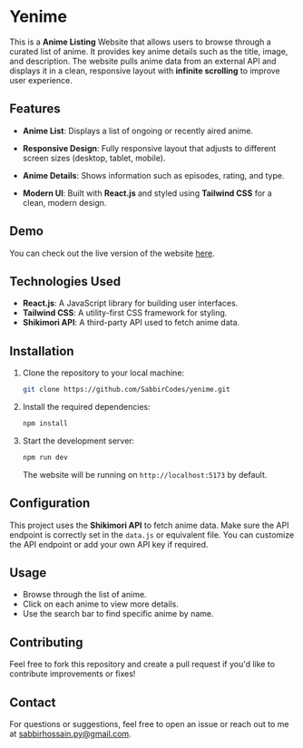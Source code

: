 
# Yenime

This is a **Anime Listing** Website that allows users to browse through a curated list of anime. It provides key anime details such as the title, image, and description. The website pulls anime data from an external API and displays it in a clean, responsive layout with **infinite scrolling** to improve user experience.

## Features

- **Anime List**: Displays a list of ongoing or recently aired anime.
- **Responsive Design**: Fully responsive layout that adjusts to different screen sizes (desktop, tablet, mobile).

- **Anime Details**: Shows information such as episodes, rating, and type.
- **Modern UI**: Built with **React.js** and styled using **Tailwind CSS** for a clean, modern design.

## Demo

You can check out the live version of the website [here](https://yenime.vercel.app/).

## Technologies Used

- **React.js**: A JavaScript library for building user interfaces.
- **Tailwind CSS**: A utility-first CSS framework for styling.
- **Shikimori API**: A third-party API used to fetch anime data.

## Installation

1. Clone the repository to your local machine:

   ```bash
   git clone https://github.com/SabbirCodes/yenime.git
   ```


2. Install the required dependencies:

   ```bash
   npm install
   ```

3. Start the development server:

   ```bash
   npm run dev
   ```

   The website will be running on `http://localhost:5173` by default.

## Configuration

This project uses the **Shikimori API** to fetch anime data. Make sure the API endpoint is correctly set in the `data.js` or equivalent file. You can customize the API endpoint or add your own API key if required.

## Usage

- Browse through the list of anime.
- Click on each anime to view more details.
- Use the search bar to find specific anime by name.





## Contributing

Feel free to fork this repository and create a pull request if you'd like to contribute improvements or fixes!

## Contact

For questions or suggestions, feel free to open an issue or reach out to me at  sabbirhossain.py@gmail.com.

